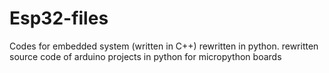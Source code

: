 # Esp32-files
Codes for embedded system (written in C++) rewritten in python. rewritten source code of arduino projects in python for micropython boards
